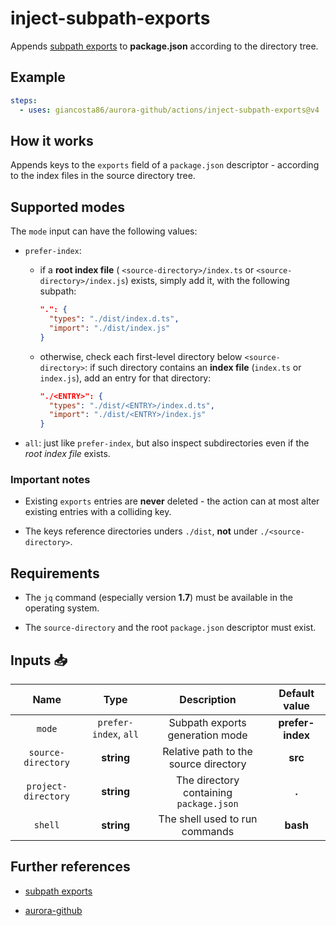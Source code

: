 # inject-subpath-exports

Appends [subpath exports](https://nodejs.org/api/packages.html#subpath-exports) to **package.json** according to the directory tree.

## Example

```yaml
steps:
  - uses: giancosta86/aurora-github/actions/inject-subpath-exports@v4
```

## How it works

Appends keys to the `exports` field of a `package.json` descriptor - according to the index files in the source directory tree.

## Supported modes

The `mode` input can have the following values:

- `prefer-index`:

  - if a **root index file** ( `<source-directory>/index.ts` or `<source-directory>/index.js`) exists, simply add it, with the following subpath:

    ```json
    ".": {
      "types": "./dist/index.d.ts",
      "import": "./dist/index.js"
    }
    ```

  - otherwise, check each first-level directory below `<source-directory>`: if such directory contains an **index file** (`index.ts` or `index.js`), add an entry for that directory:

    ```json
    "./<ENTRY>": {
      "types": "./dist/<ENTRY>/index.d.ts",
      "import": "./dist/<ENTRY>/index.js"
    }
    ```

- `all`: just like `prefer-index`, but also inspect subdirectories even if the _root index file_ exists.

### Important notes

- Existing `exports` entries are **never** deleted - the action can at most alter existing entries with a colliding key.

- The keys reference directories unders `./dist`, **not** under `./<source-directory>`.

## Requirements

- The `jq` command (especially version **1.7**) must be available in the operating system.

- The `source-directory` and the root `package.json` descriptor must exist.

## Inputs 📥

|        Name         |         Type          |               Description               |  Default value   |
| :-----------------: | :-------------------: | :-------------------------------------: | :--------------: |
|       `mode`        | `prefer-index`, `all` |     Subpath exports generation mode     | **prefer-index** |
| `source-directory`  |      **string**       |  Relative path to the source directory  |     **src**      |
| `project-directory` |      **string**       | The directory containing `package.json` |      **.**       |
|       `shell`       |      **string**       |     The shell used to run commands      |     **bash**     |

## Further references

- [subpath exports](https://nodejs.org/api/packages.html#subpath-exports)

- [aurora-github](../../README.md)
